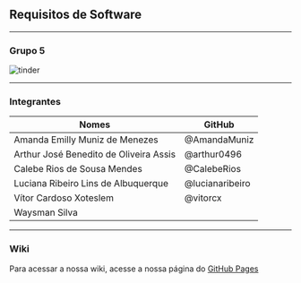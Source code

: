 ## Requisitos de Software
___


### Grupo 5

<img src="https://user-images.githubusercontent.com/1852287/37942190-51f7ad46-3148-11e8-8f6b-91ed1df20a1a.png" alt="tinder" class="center">

---

### Integrantes

| Nomes                                  | GitHub          |
| -------------------------------------- | --------------- |
| Amanda Emilly Muniz de Menezes         | @AmandaMuniz    |
| Arthur José Benedito de Oliveira Assis | @arthur0496     |
| Calebe Rios de Sousa Mendes            | @CalebeRios     |
| Luciana Ribeiro Lins de Albuquerque    | @lucianaribeiro |
| Vítor Cardoso Xoteslem                 | @vitorcx        |
| Waysman Silva                          |                 |

---

### Wiki

Para acessar a nossa wiki, acesse a nossa página do [GitHub Pages](https://requisitos-tinder.github.io/Tinder-2018-1/)
